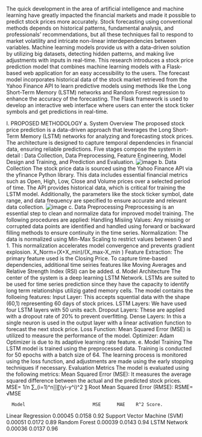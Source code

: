 The quick development in the area of artificial intelligence and machine learning have greatly impacted the financial markets and made it possible to predict stock prices more accurately. Stock forecasting using conventional methods depends on historical patterns, fundamental analysis, and professionals’ recommendations, but all these techniques fail to respond to market volatility and intricate non-linear interdependencies between variables. Machine learning models provide us with a data-driven solution by utilizing big datasets, detecting hidden patterns, and making live adjustments with inputs in real-time.
This research introduces a stock price prediction model that combines machine learning models with a Flask-based web application for an easy accessibility to the users. The forecast model incorporates historical data of the stock market retrieved from the Yahoo Finance API to learn predictive models using methods like the Long Short-Term Memory (LSTM) networks and Random Forest regression to enhance the accuracy of the forecasting. The Flask framework is used to develop an interactive web interface where users can enter the stock ticker symbols and get predictions in real-time.

I.	PROPOSED METHODOLOGY
a.	System Overview
The proposed stock price prediction is a data-driven approach that leverages the Long  Short-Term Memory (LSTM) networks for analyzing and forecasting stock prices. The architecture is designed to capture temporal dependencies in financial data, ensuring reliable predictions. Five stages compose the system in detail : Data Collection, Data Preprocessing, Feature Engineering, Model Design and Training, and Prediction and Evaluation.
![image](https://github.com/user-attachments/assets/e40f3844-fdde-4837-a24e-fe9c6762ee7e)
b.	Data Collection
The stock price data is sourced using the Yahoo Finance API via the yfinance Python library. This data includes essential financial metrics such as Open, High, Low, Close and Volume prices over a selected period of time. The API provides historical data, which is critical for training the LSTM model. Additionally, the parameters like the stock ticker symbol, date range, and data frequency are specified to ensure accurate and relevant data collection.
![image](https://github.com/user-attachments/assets/f7176543-4741-4257-9335-f9f755da2906)
c.  Data Preprocessing
Preprocessing is an essential step to clean and normalize data for improved model training. The following procedures are applied:
	Handling Misiing Values:
Any missing or corrupted data points are identified and handled using forward or backward filling methods to ensure continuity in the time series.
	Normalization:
The data is normalized using Min-Max Scaling to restrict values between 0 and 1. This normalization accelerates model convergence and prevents gradient explosion.
X_Norm=(X+X_min)/(X_max-X_min )
  Feature Extraction:
The primary feature used is the Closing Price. To capture time-based dependencies, additional time seiries features like Moving Averages and Relative Strength Index (RSI) can be added.
d.	Model Architecture
The center of the system is a deep learning LSTM Network. LSTMs are suited to be used for time series prediction since they have the capacity to identify long term relationships utilizig gated memory cells. The model contains the folloeing features:
	Input Layer: This accepts squential data with the shape (60,1) representing 60 days of stock prices.
	LSTM Layers: We have used four LSTM layers with 50 units each.
	Dropout Layers: These are applied with a dropout rate of 20% to prevent overfitting. 
	Dense Layers: In this a single neuron is used in the output layer with a linear activation function to forecast the next stock price.
	Loss Function: Mean Squared Error (MSE) is utilized to measure the performance of the model.
	Optimizer: Adam Optimizer is due to its adaptive learning rate feature.
e.	Model Training
The LSTM model is trained using the preprocessed data. Training is conducted for 50 epochs with a batch size of 64. The learning process is monitored using the loss function, and adjustments are made using the early stopping techniques if necessary.
	Evaluation Metrics
The model is evaluated using the following metrics:
	Mean Squared Error (MSE): 
It measures the average squared difference between the actual and the predicted stock prices.
MSE=  1/n ∑_(i=1)^n▒〖(yi-y^i)^2 〗
	Root Mean Squared Error (RMSE):
RSME= √MSE

      Model	                        MSE	     MAE    R^2 Score.
Linear  Regression	              0.00045 	0.0158	 0.92
Support  Vector Machine (SVM)   	0.00051 	0.0172	 0.89
Random  Forest	                  0.00039	  0.0143	 0.94
LSTM    Network	                  0.00036 	0.0137	 0.96
